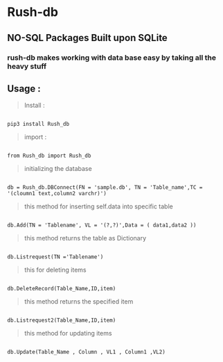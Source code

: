# Rush-db

## NO-SQL Packages Built upon SQLite

### rush-db makes working with data base easy by taking all the heavy stuff

## Usage :



> Install :
```

pip3 install Rush_db

```
> import :
```

from Rush_db import Rush_db

```


> initializing the database 

```

db = Rush_db.DBConnect(FN = 'sample.db', TN = 'Table_name',TC = '(cloumn1 text,column2 varchr)')

```

> this method for inserting self.data into specific table

```

db.Add(TN = 'Tablename', VL = '(?,?)',Data = ( data1,data2 ))

```

> this method returns the table as Dictionary 

```

db.Listrequest(TN ='Tablename')

```

> this for deleting items 

```

db.DeleteRecord(Table_Name,ID,item)

```

> this method returns the specified item 

```

db.Listrequest2(Table_Name,ID,item)

```

> this method for updating items 

```

db.Update(Table_Name , Column , VL1 , Column1 ,VL2)

```
